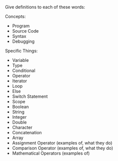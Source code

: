 Give definitions to each of these words:

Concepts:
* Program
* Source Code
* Syntax
* Debugging

Specific Things:
* Variable
* Type
* Conditional
* Operator
* Iterator
* Loop
* Else
* Switch Statement
* Scope
* Boolean
* String
* Integer
* Double
* Character
* Concatenation
* Array
* Assignment Operator (examples of, what they do)
* Comparison Operator (examples of, what they do)
* Mathematical Operators (examples of)
